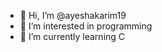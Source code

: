 - 👋 Hi, I’m @ayeshakarim19
- 👀 I’m interested in programming
- 🌱 I’m currently learning C

<!---
ayeshakarim19/ayeshakarim19 is a ✨ special ✨ repository because its `README.md` (this file) appears on your GitHub profile.
You can click the Preview link to take a look at your changes.
--->
